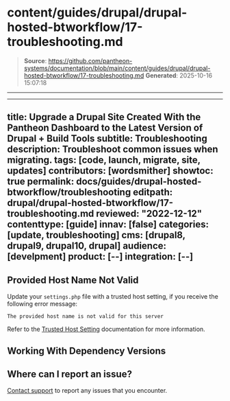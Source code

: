 # content/guides/drupal/drupal-hosted-btworkflow/17-troubleshooting.md

> **Source**: https://github.com/pantheon-systems/documentation/blob/main/content/guides/drupal/drupal-hosted-btworkflow/17-troubleshooting.md
> **Generated**: 2025-10-16 15:07:18

---

---
title: Upgrade a Drupal Site Created With the Pantheon Dashboard to the Latest Version of Drupal + Build Tools
subtitle: Troubleshooting
description: Troubleshoot common issues when migrating.
tags: [code, launch, migrate, site, updates]
contributors: [wordsmither]
showtoc: true
permalink: docs/guides/drupal-hosted-btworkflow/troubleshooting
editpath: drupal/drupal-hosted-btworkflow/17-troubleshooting.md
reviewed: "2022-12-12"
contenttype: [guide]
innav: [false]
categories: [update, troubleshooting]
cms: [drupal8, drupal9, drupal10, drupal]
audience: [develpment]
product: [--]
integration: [--]
---

## Provided Host Name Not Valid

Update your `settings.php` file with a trusted host setting, if you receive the following error message:

```none
The provided host name is not valid for this server
```

Refer to the [Trusted Host Setting](/guides/php/settings-php#trusted-host-setting) documentation for more information.

## Working With Dependency Versions

<Partial file="composer-updating.md" />

## Where can I report an issue?

[Contact support](/guides/support/contact-support) to report any issues that you encounter.
